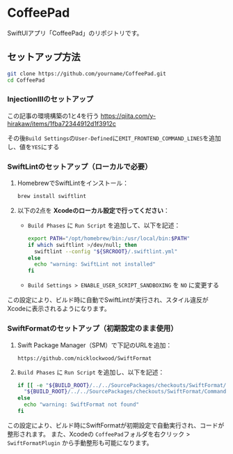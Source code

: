 # CoffeePad 

SwiftUIアプリ「CoffeePad」のリポジトリです。

## セットアップ方法

```bash
git clone https://github.com/yourname/CoffeePad.git
cd CoffeePad
```

### InjectionIIIのセットアップ

この記事の環境構築の1と4を行う
https://qiita.com/y-hirakaw/items/1fba72344912d1f3912c

その後`Build Settings`の`User-Defined`に`EMIT_FRONTEND_COMMAND_LINES`を追加し、値を`YES`にする

### SwiftLintのセットアップ（ローカルで必要）

1. HomebrewでSwiftLintをインストール：

   ```bash
   brew install swiftlint
   ```
   
2. 以下の2点を **Xcodeのローカル設定で行ってください**：
   - `Build Phases` に `Run Script` を追加して、以下を記述：
     ```bash
     export PATH="/opt/homebrew/bin:/usr/local/bin:$PATH"
     if which swiftlint >/dev/null; then
       swiftlint --config "${SRCROOT}/.swiftlint.yml"
     else
       echo "warning: SwiftLint not installed"
     fi
     ```
   - `Build Settings > ENABLE_USER_SCRIPT_SANDBOXING` を `NO` に変更する

この設定により、ビルド時に自動でSwiftLintが実行され、スタイル違反がXcodeに表示されるようになります。

### SwiftFormatのセットアップ（初期設定のまま使用）

1. Swift Package Manager（SPM）で下記のURLを追加：

   ```
   https://github.com/nicklockwood/SwiftFormat
   ```

2. `Build Phases` に `Run Script` を追加し、以下を記述：

   ```bash
   if [[ -e "${BUILD_ROOT}/../../SourcePackages/checkouts/SwiftFormat/CommandLineTool/swiftformat" ]]; then
     "${BUILD_ROOT}/../../SourcePackages/checkouts/SwiftFormat/CommandLineTool/swiftformat" "${SRCROOT}/CoffeePad"
   else
     echo "warning: SwiftFormat not found"
   fi
   ```

この設定により、ビルド時にSwiftFormatが初期設定で自動実行され、コードが整形されます。
また、Xcodeの `CoffeePad`フォルダを右クリック > `SwiftFormatPlugin` から手動整形も可能になります。
